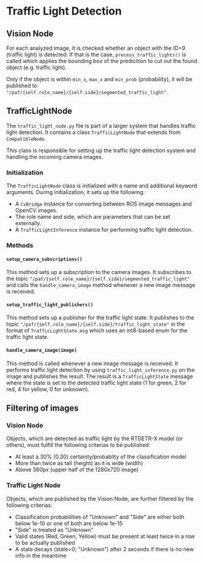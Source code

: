 # Traffic Light Detection

## Vision Node

For each analyzed image, it is checked whether an object with the ID=9 (traffic light) is detected.
If that is the case, `process_traffic_lights()` is called which applies the bounding box of the predicition to cut out the found object (e.g. traffic light).

Only if the object is within `min_x`, `max_x` and `min_prob` (probability), it will be published to `"/paf/{self.role_name}/{self.side}/segmented_traffic_light"`.

## TrafficLightNode

The `traffic_light_node.py` file is part of a larger system that handles traffic light detection. It contains a class `TrafficLightNode` that extends from `CompatibleNode`.

This class is responsible for setting up the traffic light detection system and handling the incoming camera images.

### Initialization

The `TrafficLightNode` class is initialized with a name and additional keyword arguments. During initialization, it sets up the following:

- A `CvBridge` instance for converting between ROS image messages and OpenCV images.
- The role name and side, which are parameters that can be set externally.
- A `TrafficLightInference` instance for performing traffic light detection.

### Methods

#### `setup_camera_subscriptions()`

This method sets up a subscription to the camera images. It subscribes to the topic `"/paf/{self.role_name}/{self.side}/segmented_traffic_light"` and calls the `handle_camera_image` method whenever a new image message is received.

#### `setup_traffic_light_publishers()`

This method sets up a publisher for the traffic light state. It publishes to the topic `"/paf/{self.role_name}/{self.side}/traffic_light_state"` in the format of `TrafficLightState.msg` which uses an int8-based enum for the traffic light state.

#### `handle_camera_image(image)`

This method is called whenever a new image message is received. It performs traffic light detection by using `traffic_light_inference.py` on the image and publishes the result.
The result is a `TrafficLightState` message where the state is set to the detected traffic light state (1 for green, 2 for red, 4 for yellow, 0 for unknown).

## Filtering of images

### Vision Node

Objects, which are detected as traffic light by the RTDETR-X model (or others), must fulfill the following criterias to be published:

- At least a 30% (0.30) certainty/probablity of the classification model
- More than twice as tall (height) as it is wide (width)
- Above 360px (upper half of the 1280x720 image)

### Traffic Light Node

Objects, which are published by the Vision Node, are further filtered by the following criterias:

- Classification probabilities of "Unknown" and "Side" are either both below 1e-10 or one of both are below 1e-15
- "Side" is treated as "Unknown"
- Valid states (Red, Green, Yellow) must be present at least twice in a row to be actually published
- A state decays (state=0; "Unknown") after 2 seconds if there is no new info in the meantime
